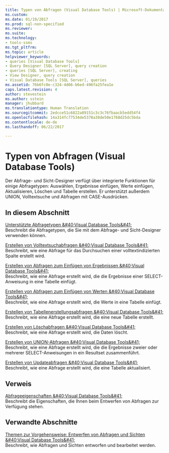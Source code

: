 ```yaml
---
title: Typen von Abfragen (Visual Database Tools) | Microsoft-Dokumentation
ms.custom: 
ms.date: 01/19/2017
ms.prod: sql-non-specified
ms.reviewer: 
ms.suite: 
ms.technology:
- tools-ssms
ms.tgt_pltfrm: 
ms.topic: article
helpviewer_keywords:
- queries [Visual Database Tools]
- Query Designer [SQL Server], query creation
- queries [SQL Server], creating
- View Designer, query creation
- Visual Database Tools [SQL Server], queries
ms.assetid: 76b6fc0e-c324-4d66-b6ed-496fa25fea1e
caps.latest.revision: 4
author: stevestein
ms.author: sstein
manager: jhubbard
ms.translationtype: Human Translation
ms.sourcegitcommit: 2edcce51c6822a89151c3c3c76fbaacb5edd54f4
ms.openlocfilehash: 14a314fc77534de5378a38de50e1768d25dc5bda
ms.contentlocale: de-de
ms.lasthandoff: 06/22/2017

---
```

# <a name="types-of-queries-visual-database-tools"></a>Typen von Abfragen (Visual Database Tools)
Der Abfrage- und Sicht-Designer verfügt über integrierte Funktionen für einige Abfragetypen: Auswählen, Ergebnisse einfügen, Werte einfügen, Aktualisieren, Löschen und Tabelle erstellen. Er unterstützt außerdem UNION, Volltextsuche und Abfragen mit CASE-Ausdrücken.  
  
## <a name="in-this-section"></a>In diesem Abschnitt  
[Unterstützte Abfragetypen &amp;#40;Visual Database Tools&amp;#41;](../../ssms/visual-db-tools/supported-query-types-visual-database-tools.md)  
Beschreibt die Abfragetypen, die Sie mit dem Abfrage- und Sicht-Designer verwenden können.  
  
[Erstellen von Volltextsuchabfragen &amp;#40;Visual Database Tools&amp;#41;](../../ssms/visual-db-tools/create-full-text-search-queries-visual-database-tools.md)  
Beschreibt, wie eine Abfrage für das Durchsuchen einer volltextindizierten Spalte erstellt wird.  
  
[Erstellen von Abfragen zum Einfügen von Ergebnissen &amp;#40;Visual Database Tools&amp;#41;](../../ssms/visual-db-tools/create-insert-results-queries-visual-database-tools.md)  
Beschreibt, wie eine Abfrage erstellt wird, die die Ergebnisse einer SELECT-Anweisung in eine Tabelle einfügt.  
  
[Erstellen von Abfragen zum Einfügen von Werten &amp;#40;Visual Database Tools&amp;#41;](../../ssms/visual-db-tools/create-insert-values-queries-visual-database-tools.md)  
Beschreibt, wie eine Abfrage erstellt wird, die Werte in eine Tabelle einfügt.  
  
[Erstellen von Tabellenerstellungsabfragen &amp;#40;Visual Database Tools&amp;#41;](../../ssms/visual-db-tools/create-make-table-queries-visual-database-tools.md)  
Beschreibt, wie eine Abfrage erstellt wird, die eine neue Tabelle erstellt.  
  
[Erstellen von Löschabfragen &amp;#40;Visual Database Tools&amp;#41;](../../ssms/visual-db-tools/create-delete-queries-visual-database-tools.md)  
Beschreibt, wie eine Abfrage erstellt wird, die Daten löscht.  
  
[Erstellen von UNION-Abfragen &amp;#40;Visual Database Tools&amp;#41;](../../ssms/visual-db-tools/create-union-queries-visual-database-tools.md)  
Beschreibt, wie eine Abfrage erstellt wird, die die Ergebnisse zweier oder mehrerer SELECT-Anweisungen in ein Resultset zusammenführt.  
  
[Erstellen von Updateabfragen &amp;#40;Visual Database Tools&amp;#41;](../../ssms/visual-db-tools/create-update-queries-visual-database-tools.md)  
Beschreibt, wie eine Abfrage erstellt wird, die eine Tabelle aktualisiert.  
  
## <a name="reference"></a>Verweis  
[Abfrageeigenschaften &amp;#40;Visual Database Tools&amp;#41;](../../ssms/visual-db-tools/query-properties-visual-database-tools.md)  
Beschreibt die Eigenschaften, die Ihnen beim Entwerfen von Abfragen zur Verfügung stehen.  
  
## <a name="related-sections"></a>Verwandte Abschnitte  
[Themen zur Vorgehensweise: Entwerfen von Abfragen und Sichten &amp;#40;Visual Database Tools&amp;#41;](../../ssms/visual-db-tools/design-queries-and-views-how-to-topics-visual-database-tools.md)  
Beschreibt, wie Abfragen und Sichten entworfen und bearbeitet werden.  
  

